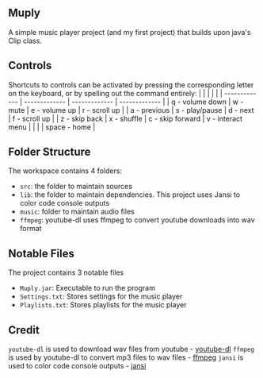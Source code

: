 ## Muply

A simple music player project (and my first project) that builds upon java's Clip class.

## Controls

Shortcuts to controls can be activated by pressing the corresponding letter on the keyboard, or by spelling out the command entirely:
|  |  |  |  |
| ------------- | ------------- |  -------------  | ------------- |
| q - volume down | w - mute | e - volume up | r - scroll up |
| a - previous | s - play/pause | d - next | f - scroll up |
| z - skip back | x - shuffle | c - skip forward | v - interact menu |
| | | space - home |

## Folder Structure

The workspace contains 4 folders:

- `src`: the folder to maintain sources
- `lib`: the folder to maintain dependencies. This project uses Jansi to color code console outputs
- `music`: folder to maintain audio files
- `ffmpeg`: youtube-dl uses ffmpeg to convert youtube downloads into wav format

## Notable Files

The project contains 3 notable files

- `Muply.jar`: Executable to run the program
- `Settings.txt`: Stores settings for the music player
- `Playlists.txt`: Stores playlists for the music player


## Credit

`youtube-dl` is used to download wav files from youtube - [youtube-dl](https://github.com/ytdl-org/youtube-dl)
`ffmpeg` is used by youtube-dl to convert mp3 files to wav files - [ffmpeg](https://github.com/FFmpeg/FFmpeg)
`jansi` is used to color code console outputs - [jansi](https://github.com/fusesource/jansi)
